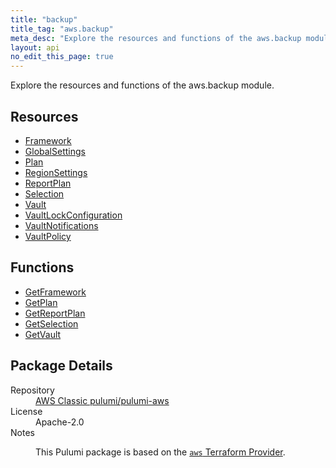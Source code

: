 ```yaml
---
title: "backup"
title_tag: "aws.backup"
meta_desc: "Explore the resources and functions of the aws.backup module."
layout: api
no_edit_this_page: true
---
```


<!-- WARNING: this file was generated by Pulumi Docs Generator. -->
<!-- Do not edit by hand unless you're certain you know what you are doing! -->

Explore the resources and functions of the aws.backup module.

<h2 id="resources">Resources</h2>
<ul class="api">
    <li><a href="framework/" title="Framework"><span class="api-symbol api-symbol--resource"></span>Framework</a></li>
    <li><a href="globalsettings/" title="GlobalSettings"><span class="api-symbol api-symbol--resource"></span>GlobalSettings</a></li>
    <li><a href="plan/" title="Plan"><span class="api-symbol api-symbol--resource"></span>Plan</a></li>
    <li><a href="regionsettings/" title="RegionSettings"><span class="api-symbol api-symbol--resource"></span>RegionSettings</a></li>
    <li><a href="reportplan/" title="ReportPlan"><span class="api-symbol api-symbol--resource"></span>ReportPlan</a></li>
    <li><a href="selection/" title="Selection"><span class="api-symbol api-symbol--resource"></span>Selection</a></li>
    <li><a href="vault/" title="Vault"><span class="api-symbol api-symbol--resource"></span>Vault</a></li>
    <li><a href="vaultlockconfiguration/" title="VaultLockConfiguration"><span class="api-symbol api-symbol--resource"></span>VaultLockConfiguration</a></li>
    <li><a href="vaultnotifications/" title="VaultNotifications"><span class="api-symbol api-symbol--resource"></span>VaultNotifications</a></li>
    <li><a href="vaultpolicy/" title="VaultPolicy"><span class="api-symbol api-symbol--resource"></span>VaultPolicy</a></li>
</ul>

<h2 id="functions">Functions</h2>
<ul class="api">
    <li><a href="getframework/" title="GetFramework"><span class="api-symbol api-symbol--function"></span>GetFramework</a></li>
    <li><a href="getplan/" title="GetPlan"><span class="api-symbol api-symbol--function"></span>GetPlan</a></li>
    <li><a href="getreportplan/" title="GetReportPlan"><span class="api-symbol api-symbol--function"></span>GetReportPlan</a></li>
    <li><a href="getselection/" title="GetSelection"><span class="api-symbol api-symbol--function"></span>GetSelection</a></li>
    <li><a href="getvault/" title="GetVault"><span class="api-symbol api-symbol--function"></span>GetVault</a></li>
</ul>

<h2 id="package-details">Package Details</h2>
<dl class="package-details">
	<dt>Repository</dt>
	<dd><a href="https://github.com/pulumi/pulumi-aws">AWS Classic pulumi/pulumi-aws</a></dd>
	<dt>License</dt>
	<dd>Apache-2.0</dd>
	<dt>Notes</dt>
	<dd><p>This Pulumi package is based on the <a href="https://github.com/hashicorp/terraform-provider-aws"><code>aws</code> Terraform Provider</a>.</p>
</dd>
</dl>


